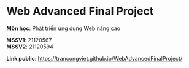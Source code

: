 # Web Advanced Final Project

**Môn học**: Phát triển ứng dụng Web nâng cao  

**MSSV1**: 21120567  
**MSSV2**: 21120594  

**Link public**: https://trancongviet.github.io/WebAdvancedFinalProject/  
